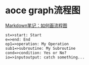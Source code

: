 # aoce graph流程图

[Markdown笔记：如何画流程图](https://segmentfault.com/a/1190000006247465)

```flow
st=>start: Start
e=>end: End
op1=>operation: My Operation
sub1=>subroutine: My Subroutine
cond=>condition: Yes or No?
io=>inputoutput: catch something...
```
